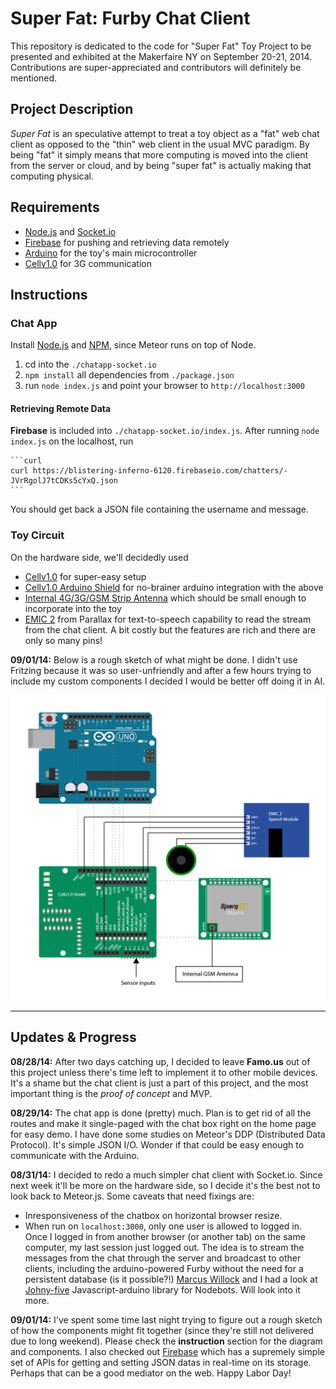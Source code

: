 Super Fat: Furby Chat Client
============================

This repository is dedicated to the code for "Super Fat" Toy Project to be presented and exhibited at the Makerfaire NY on September 20-21, 2014. Contributions are super-appreciated and contributors will definitely be mentioned.

Project Description
-------------------

*Super Fat* is an speculative attempt to treat a toy object as a "fat" web chat client as opposed to the "thin" web client in the usual MVC paradigm. By being "fat" it simply means that more computing is moved into the client from the server or cloud, and by being "super fat" is actually making that computing physical.

Requirements
------------

+ [Node.js](http://nodejs.org) and [Socket.io](http://socket.io)
+ [Firebase](https://firebase.com "Firebase") for pushing and retrieving data remotely
+ [Arduino](http://arduino.cc/ "Arduino") for the toy's main microcontroller
+ [Cellv1.0](http://www.sparqee.com/portfolio/sparqee-cell/ "Sparqee Cellv1.0") for 3G communication

Instructions
------------

### Chat App ###

Install [Node.js](http://nodejs.org/ "Node.js") and [NPM](https://www.npmjs.org/ "Node Packaging Manager"), since Meteor runs on top of Node.

1. cd into the `./chatapp-socket.io` 
2. `npm install` all dependencies from `./package.json` 
3. run `node index.js` and point your browser to `http://localhost:3000`

#### Retrieving Remote Data ####

**Firebase** is included into `./chatapp-socket.io/index.js`. After running `node index.js` on the localhost, run

    ```curl
    curl https://blistering-inferno-6120.firebaseio.com/chatters/-JVrRgolJ7tCDKs5cYxQ.json
    ```

You should get back a JSON file containing the username and message.

### Toy Circuit ###

On the hardware side, we'll decidedly used 
+ [Cellv1.0](http://www.sparqee.com/portfolio/sparqee-cell/) for super-easy setup
+ [Cellv1.0 Arduino Shield](http://www.sparqee.com/portfolio/sparqee-shielda/) for no-brainer arduino integration with the above
+ [Internal 4G/3G/GSM Strip Antenna](http://microcontrollershop.com/product_info.php?products_id=6008) which should be small enough to incorporate into the toy
+ [EMIC 2](http://www.parallax.com/product/30016 "EMIC 2") from Parallax for text-to-speech capability to read the stream from the chat client. A bit costly but the features are rich and there are only so many pins!

**09/01/14:**
Below is a rough sketch of what might be done. I didn't use Fritzing because it was so user-unfriendly and after a few hours trying to include my custom components I decided I would be better off doing it in AI.

![Inside Furby](toy/img/diagram-01.jpg)

---------------------------------------

Updates & Progress
------------------

**08/28/14:**
After two days catching up, I decided to leave **Famo.us** out of this project unless there's time left to implement it to other mobile devices. It's a shame but the chat client is just a part of this project, and the most important thing is the _proof of concept_ and MVP.

**08/29/14:**
The chat app is done (pretty) much. Plan is to get rid of all the routes and make it single-paged with the chat box right on the home page for easy demo. I have  done some studies on Meteor's DDP (Distributed Data Protocol). It's simple JSON I/O. Wonder if that could be easy enough to communicate with the Arduino.

**08/31/14:**
I decided to redo a much simpler chat client with Socket.io. Since next week it'll be more on the hardware side, so I decide it's the best not to look back to Meteor.js. 
Some caveats that need fixings are:
+ Inresponsiveness of the chatbox on horizontal browser resize.
+ When run on `localhost:3000`, only one user is allowed to logged in. Once I logged in from another browser (or another tab) on the same computer, my last session just logged out.
The idea is to stream the messages from the chat through the server and broadcast to other clients, including the arduino-powered Furby without the need for a persistent database (is it possible?!)
[Marcus Willock]("https://github.com/crazcalm") and I had a look at [Johny-five]("https://github.com/rwaldron/johnny-five") Javascript-arduino library for Nodebots. Will look into it more.

**09/01/14:**
I've spent some time last night trying to figure out a rough sketch of how the components might fit together (since they're still not delivered due to long weekend). Please check the **instruction** section for the diagram and components.
I also checked out [Firebase](https://www.firebase.com/ "Firebase") which has a supremely simple set of APIs for getting and setting JSON datas in real-time on its storage. Perhaps that can be a good mediator on the web.
Happy Labor Day!




